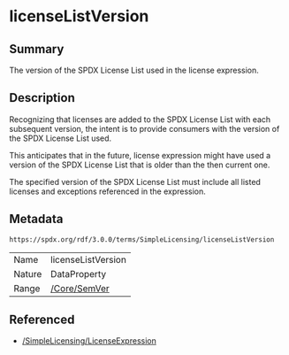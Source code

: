 <!-- Automatically generated by spec-parser v2.3.0 on 2024-07-09T12:43:38.633388+00:00 -->
<!-- SPDX-License-Identifier: Community-Spec-1.0 -->

# licenseListVersion

## Summary

The version of the SPDX License List used in the license expression.


## Description

Recognizing that licenses are added to the SPDX License List with each
subsequent version, the intent is to provide consumers with the version of the
SPDX License List used.

This anticipates that in the future, license expression might have used a
version of the SPDX License List that is older than the then current one.

The specified version of the SPDX License List must include all listed licenses
and exceptions referenced in the expression.


## Metadata

`https://spdx.org/rdf/3.0.0/terms/SimpleLicensing/licenseListVersion`


| | |
|---|---|
| Name | licenseListVersion |
| Nature | DataProperty |
| Range | [/Core/SemVer](../../Core/Datatypes/SemVer.md) |




## Referenced

- [/SimpleLicensing/LicenseExpression](../../SimpleLicensing/Classes/LicenseExpression.md)

